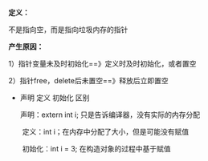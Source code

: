 **定义：**

不是指向空，而是指向垃圾内存的指针

**产生原因：**

 1）指针变量未及时初始化==》定义时及时初始化，或者置空

 2）指针free，delete后未置空==》释放后立即置空



* 声明 定义 初始化 区别

   	声明：extern int i;  只是告诉编译器，没有实际的内存分配

  ​	 定义：int i；在内存中分配了大小，但是可能没有赋值

  ​     初始化：int i = 3; 在构造对象的过程中基于赋值